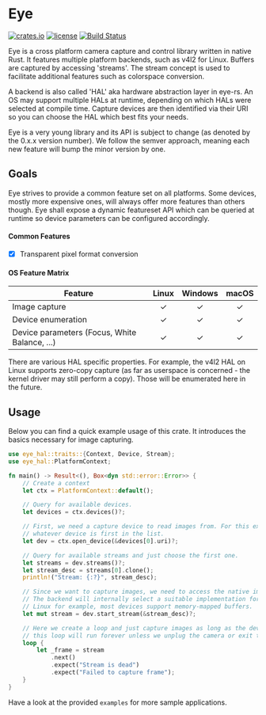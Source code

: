 # Eye

[![crates.io](https://img.shields.io/crates/v/eye.svg?style=for-the-badge)](https://crates.io/crates/eye)
[![license](https://img.shields.io/github/license/raymanfx/eye-rs?style=for-the-badge)](https://github.com/raymanfx/eye-rs/blob/master/LICENSE.txt)
[![Build Status](https://img.shields.io/github/workflow/status/raymanfx/eye-rs/CI?style=for-the-badge&logo=github)](https://github.com/raymanfx/eye-rs/actions?query=workflow%3ACI)

Eye is a cross platform camera capture and control library written in native Rust.
It features multiple platform backends, such as v4l2 for Linux. Buffers are captured by accessing
'streams'. The stream concept is used to facilitate additional features such as colorspace
conversion.

A backend is also called 'HAL' aka hardware abstraction layer in eye-rs. An OS may support multiple HALs at runtime, depending on which HALs were selected at compile time. Capture devices are then identified via their URI so you can choose the HAL which best fits your needs.

Eye is a very young library and its API is subject to change (as denoted by the 0.x.x version
number). We follow the semver approach, meaning each new feature will bump the minor version by one.

## Goals

Eye strives to provide a common feature set on all platforms. Some devices, mostly more expensive
ones, will always offer more features than others though. Eye shall expose a dynamic featureset API
which can be queried at runtime so device parameters can be configured accordingly.

#### Common Features

 * [x] Transparent pixel format conversion

#### OS Feature Matrix

| Feature                                       | Linux     | Windows   | macOS     |
| --------------------------------------------- |:---------:|:---------:|:---------:|
| Image capture                                 | &check;   | &check;   | &check;   |
| Device enumeration                            | &check;   | &check;   | &check;   |
| Device parameters (Focus, White Balance, ...) | &check;   | &check;   | &check;   |

There are various HAL specific properties. For example, the v4l2 HAL on Linux supports zero-copy capture (as far as userspace is concerned - the kernel driver may still perform a copy). Those will be enumerated here in the future.

## Usage
Below you can find a quick example usage of this crate. It introduces the basics necessary for image capturing.

```rust
use eye_hal::traits::{Context, Device, Stream};
use eye_hal::PlatformContext;

fn main() -> Result<(), Box<dyn std::error::Error>> {
    // Create a context
    let ctx = PlatformContext::default();

    // Query for available devices.
    let devices = ctx.devices()?;

    // First, we need a capture device to read images from. For this example, let's just choose
    // whatever device is first in the list.
    let dev = ctx.open_device(&devices[0].uri)?;

    // Query for available streams and just choose the first one.
    let streams = dev.streams()?;
    let stream_desc = streams[0].clone();
    println!("Stream: {:?}", stream_desc);

    // Since we want to capture images, we need to access the native image stream of the device.
    // The backend will internally select a suitable implementation for the platform stream. On
    // Linux for example, most devices support memory-mapped buffers.
    let mut stream = dev.start_stream(&stream_desc)?;

    // Here we create a loop and just capture images as long as the device produces them. Normally,
    // this loop will run forever unless we unplug the camera or exit the program.
    loop {
        let _frame = stream
            .next()
            .expect("Stream is dead")
            .expect("Failed to capture frame");
    }
}
```

Have a look at the provided `examples` for more sample applications.
